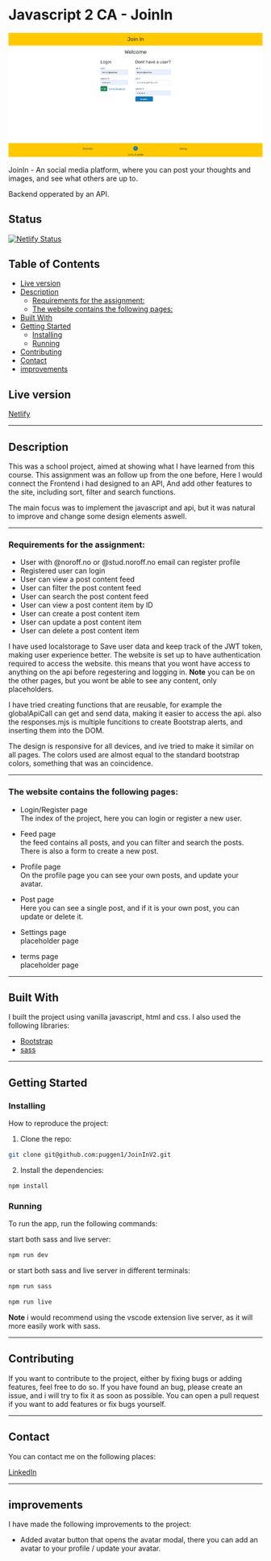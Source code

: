 # Javascript 2 CA - JoinIn

![The frontpage og joinIn](./assets/frontpage.PNG)

JoinIn - An social media platform, where you can post your thoughts and images, and see what others are up to.

Backend opperated by an API.

## Status

[![Netlify Status](https://api.netlify.com/api/v1/badges/1b74f3d1-91e4-4af5-b0b1-a8e33614781f/deploy-status)](https://app.netlify.com/sites/joininv2-feed/deploys)

## Table of Contents

- [Live version](#live-version)
- [Description](#description)
  - [Requirements for the assignment:](#here-are-the-requirements-for-the-assignment)
  - [The website contains the following pages:](#the-website-contains-the-following-pages)
- [Built With](#built-with)
- [Getting Started](#getting-started)
  - [Installing](#installing)
  - [Running](#running)
- [Contributing](#contributing)
- [Contact](#contact)
- [improvements](#improvements)

## Live version

[Netlify](https://joininv2-stablebuild.netlify.app/)

---

## Description

This was a school project, aimed at showing what I have learned from this course. This assignment was an follow up from the one before, Here I would connect the Frontend i had designed to an API, And add other features to the site, including sort, filter and search functions.

The main focus was to implement the javascript and api, but it was natural to improve and change some design elements aswell.

---

### Requirements for the assignment:

- User with @noroff.no or @stud.noroff.no email can register profile
- Registered user can login
- User can view a post content feed
- User can filter the post content feed
- User can search the post content feed
- User can view a post content item by ID
- User can create a post content item
- User can update a post content item
- User can delete a post content item

I have used localstorage to Save user data and keep track of the JWT token, making user experience better.
The website is set up to have authentication required to access the website. this means that you wont have access to anything on the api before regestering and logging in.
**Note** you can be on the other pages, but you wont be able to see any content, only placeholders.

I have tried creating functions that are reusable, for example the globalApiCall can get and send data, making it easier to access the api.
also the responses.mjs is multiple funcitions to create Bootstrap alerts, and inserting them into the DOM.

The design is responsive for all devices, and ive tried to make it similar on all pages.
The colors used are almost equal to the standard bootstrap colors, something that was an coincidence.

---

### The website contains the following pages:

- Login/Register page
  <br>
  The index of the project, here you can login or register a new user.

- Feed page
  <br>
  the feed contains all posts, and you can filter and search the posts. There is also a form to create a new post.

- Profile page
  <br>
  On the profile page you can see your own posts, and update your avatar.

- Post page
  <br>
  Here you can see a single post, and if it is your own post, you can update or delete it.

- Settings page
  <br>
  placeholder page

- terms page
  <br>
  placeholder page

---

## Built With

I built the project using vanilla javascript, html and css. I also used the following libraries:

- [Bootstrap](https://getbootstrap.com)
- [sass](https://sass-lang.com/)

---

## Getting Started

### Installing

How to reproduce the project:

1. Clone the repo:

```bash
git clone git@github.com:puggen1/JoinInV2.git
```

2. Install the dependencies:

```
npm install
```

### Running

To run the app, run the following commands:

start both sass and live server:

```bash
npm run dev
```

or start both sass and live server in different terminals:

```bash
npm run sass
```

```bash
npm run live
```

**Note** i would recommend using the vscode extension live server, as it will more easily work with sass.

---

## Contributing

If you want to contribute to the project, either by fixing bugs or adding features, feel free to do so.
If you have found an bug, please create an issue, and i will try to fix it as soon as possible.
You can open a pull request if you want to add features or fix bugs yourself.

---

## Contact

You can contact me on the following places:

[LinkedIn](https://www.linkedin.com/in/bendik-kvam/)

---

## improvements

I have made the following improvements to the project:

- Added avatar button that opens the avatar modal, there you can add an avatar to your profile / update your avatar.

